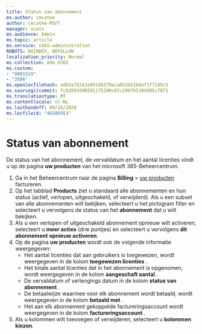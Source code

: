 ```yaml
---
title: Status van abonnement
ms.author: cmcatee
author: cmcatee-MSFT
manager: scotv
ms.audience: Admin
ms.topic: article
ms.service: o365-administration
ROBOTS: NOINDEX, NOFOLLOW
localization_priority: Normal
ms.collection: Adm_O365
ms.custom:
- "9001519"
- "3586"
ms.openlocfilehash: edb5a78343a99196379aca052b51b0ef1f7249c5
ms.sourcegitcommit: fc62091696591175280c02c29876530d485c7871
ms.translationtype: MT
ms.contentlocale: nl-NL
ms.lasthandoff: 09/26/2020
ms.locfileid: "48286953"
---
```

# <a name="subscription-status"></a>Status van abonnement

De status van het abonnement, de vervaldatum en het aantal licenties vindt u op de pagina **uw producten** van het microsoft 365-Beheercentrum.

1. Ga in het Beheercentrum naar de pagina **Billing**  >  [uw producten](https://go.microsoft.com/fwlink/p/?linkid=842054) factureren.
2. Op het tabblad **Products** ziet u standaard alle abonnementen en hun status (actief, verlopen, uitgeschakeld, of verwijderd). Als u een subset van alle abonnementen wilt bekijken, selecteert u het pictogram filter en selecteert u vervolgens de status van het **abonnement** dat u wilt bekijken.
3. Als u een verlopen of uitgeschakeld abonnement opnieuw wilt activeren, selecteert u **meer acties** (drie puntjes) en selecteert u vervolgens **dit abonnement opnieuw activeren**.
4. Op de pagina **uw producten** wordt ook de volgende informatie weergegeven:
    - Het aantal licenties dat aan gebruikers is toegewezen, wordt weergegeven in de kolom **toegewezen licenties** .
    - Het totale aantal licenties dat in het abonnement is opgenomen, wordt weergegeven in de kolom **aangeschaft aantal** .
    - De vervaldatum of verlengings datum in de kolom **status van abonnement** .
    - De betaalwijze waarmee voor elk abonnement wordt betaald, wordt weergegeven in de kolom **betaald met** .
    - Het aan elk abonnement gekoppelde factureringsaccount wordt weergegeven in de kolom **factureringsaccount** .
5. Als u kolommen wilt toevoegen of verwijderen, selecteert u **kolommen kiezen**.